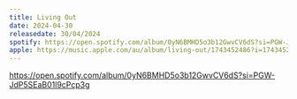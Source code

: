 ```yaml
---
title: Living Out
date: 2024-04-30
releasedate: 30/04/2024
spotify: https://open.spotify.com/album/0yN6BMHD5o3b12GwvCV6dS?si=PGW-JdP5SEaB01l9cPcp3g
apple: https://music.apple.com/au/album/living-out/1743452486?i=1743452498
---
```


https://open.spotify.com/album/0yN6BMHD5o3b12GwvCV6dS?si=PGW-JdP5SEaB01l9cPcp3g
